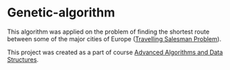 # Genetic-algorithm
This algorithm was applied on the problem of finding the shortest route between some of the major cities of Europe ([Travelling Salesman Problem](https://simple.wikipedia.org/wiki/Travelling_salesman_problem)).

This project was created as a part of course [Advanced Algorithms and Data Structures](http://www.fer.unizg.hr/en/course/aaads).
